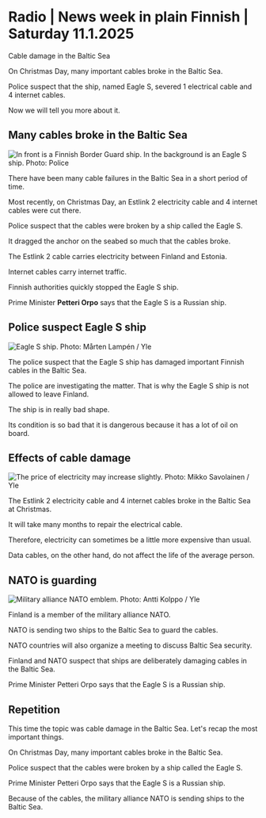 # Radio \| News week in plain Finnish \| Saturday 11.1.2025

Cable damage in the Baltic Sea

On Christmas Day, many important cables broke in the Baltic Sea.

Police suspect that the ship, named Eagle S, severed 1 electrical cable and 4 internet cables.

Now we will tell you more about it.

## Many cables broke in the Baltic Sea

![In front is a Finnish Border Guard ship. In the background is an Eagle S ship. Photo: Police](https://images.cdn.yle.fi/image/upload/c_crop,h_2250,w_4000,x_0,y_525/ar_1.777777777777777,c_fill,g_faces,h_431,w_767/dpr_1.0/q_auto:eco/f_auto/fl_lossy/v1735310196/39-1400359676ea63a7c4ac)

There have been many cable failures in the Baltic Sea in a short period of time.

Most recently, on Christmas Day, an Estlink 2 electricity cable and 4 internet cables were cut there.

Police suspect that the cables were broken by a ship called the Eagle S.

It dragged the anchor on the seabed so much that the cables broke.

The Estlink 2 cable carries electricity between Finland and Estonia.

Internet cables carry internet traffic.

Finnish authorities quickly stopped the Eagle S ship.

Prime Minister **Petteri Orpo** says that the Eagle S is a Russian ship.

## Police suspect Eagle S ship

![Eagle S ship. Photo: Mårten Lampén / Yle](https://images.cdn.yle.fi/image/upload/c_crop,h_2929,w_5208,x_0,y_153/ar_1.7777777777777777,c_fill,g_faces,h_431,w_767/dpr_1.0/q_auto:eco/f_auto/fl_lossy/v1735322448/39-1400412676ebb7ad409c)

The police suspect that the Eagle S ship has damaged important Finnish cables in the Baltic Sea.

The police are investigating the matter. That is why the Eagle S ship is not allowed to leave Finland.

The ship is in really bad shape.

Its condition is so bad that it is dangerous because it has a lot of oil on board.

## Effects of cable damage

![The price of electricity may increase slightly. Photo: Mikko Savolainen / Yle](https://images.cdn.yle.fi/image/upload/c_crop,h_3375,w_6000,x_0,y_0/ar_1.777777777777777,c_fill,g_faces,h_431,w_767/dpr_1.0/q_auto:eco/f_auto/fl_lossy/v1733323374/39-13906436750666fbb2cc)

The Estlink 2 electricity cable and 4 internet cables broke in the Baltic Sea at Christmas.

It will take many months to repair the electrical cable.

Therefore, electricity can sometimes be a little more expensive than usual.

Data cables, on the other hand, do not affect the life of the average person.

## NATO is guarding

![Military alliance NATO emblem. Photo: Antti Kolppo / Yle](https://images.cdn.yle.fi/image/upload/c_crop,h_3375,w_6000,x_0,y_161/ar_1.7777777777777777,c_fill,g_faces,h_431,w_767/dpr_1.0/q_auto:eco/f_auto/fl_lossy/v1703860060/39-10985216437c91059257)

Finland is a member of the military alliance NATO.

NATO is sending two ships to the Baltic Sea to guard the cables.

NATO countries will also organize a meeting to discuss Baltic Sea security.

Finland and NATO suspect that ships are deliberately damaging cables in the Baltic Sea.

Prime Minister Petteri Orpo says that the Eagle S is a Russian ship.

## Repetition

This time the topic was cable damage in the Baltic Sea. Let's recap the most important things.

On Christmas Day, many important cables broke in the Baltic Sea.

Police suspect that the cables were broken by a ship called the Eagle S.

Prime Minister Petteri Orpo says that the Eagle S is a Russian ship.

Because of the cables, the military alliance NATO is sending ships to the Baltic Sea.

